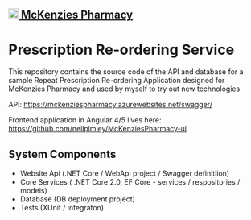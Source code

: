 <a href="http://mckenziespharmacy.azurewebsites.net/">
<h2>
    <img src="http://mckenziespharmacy.azurewebsites.net/assets/images/cross.png" alt="McKenzies Pharmacy logo" title="McKenzies Pharmacy" height="20" /> McKenzies Pharmacy</h2>
</a>

Prescription Re-ordering Service
================================

This repository contains the source code of the API and database for a sample Repeat Prescription Re-ordering Application designed for McKenzies Pharmacy and used by myself to try out new technologies

API: https://mckenziespharmacy.azurewebsites.net/swagger/

Frontend application in Angular 4/5 lives here: https://github.com/neilpimley/McKenziesPharmacy-ui

## System Components

- Website Api (.NET Core / WebApi project / Swagger definitiion)
- Core Services ( .NET Core 2.0, EF Core - services / respositories / models)
- Database (DB deployment project)
- Tests (XUnit / integraton)
